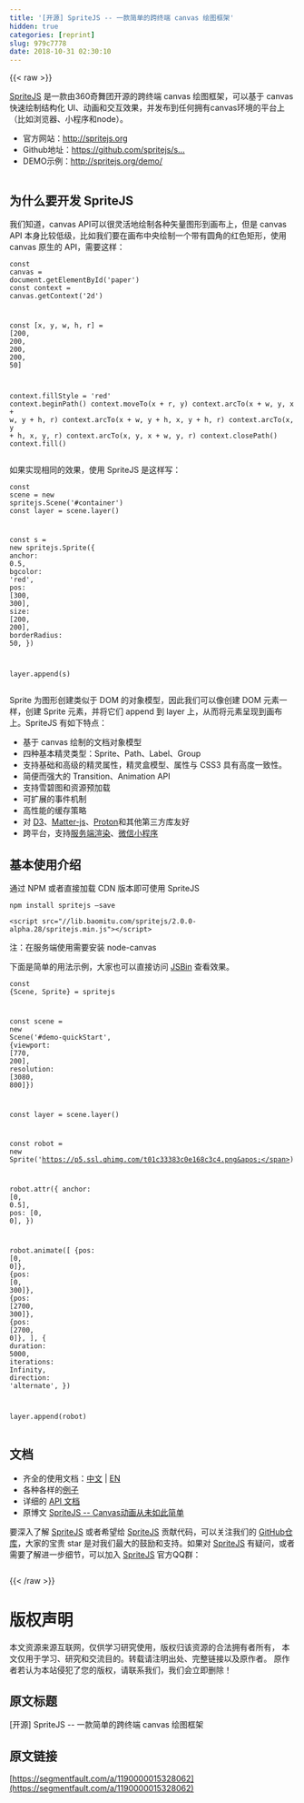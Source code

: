 ```yaml
---
title: '[开源] SpriteJS -- 一款简单的跨终端 canvas 绘图框架'
hidden: true
categories: [reprint]
slug: 979c7778
date: 2018-10-31 02:30:10
---
```


{{< raw >}}
<p><a href="https://github.com/spritejs/spritejs" rel="nofollow noreferrer" target="_blank">SpriteJS</a> &#x662F;&#x4E00;&#x6B3E;&#x7531;360&#x5947;&#x821E;&#x56E2;&#x5F00;&#x6E90;&#x7684;&#x8DE8;&#x7EC8;&#x7AEF; canvas &#x7ED8;&#x56FE;&#x6846;&#x67B6;&#xFF0C;&#x53EF;&#x4EE5;&#x57FA;&#x4E8E; canvas &#x5FEB;&#x901F;&#x7ED8;&#x5236;&#x7ED3;&#x6784;&#x5316; UI&#x3001;&#x52A8;&#x753B;&#x548C;&#x4EA4;&#x4E92;&#x6548;&#x679C;&#xFF0C;&#x5E76;&#x53D1;&#x5E03;&#x5230;&#x4EFB;&#x4F55;&#x62E5;&#x6709;canvas&#x73AF;&#x5883;&#x7684;&#x5E73;&#x53F0;&#x4E0A;&#xFF08;&#x6BD4;&#x5982;&#x6D4F;&#x89C8;&#x5668;&#x3001;&#x5C0F;&#x7A0B;&#x5E8F;&#x548C;node&#xFF09;&#x3002;</p><ul><li>&#x5B98;&#x65B9;&#x7F51;&#x7AD9;&#xFF1A;<a href="http://spritejs.org" rel="nofollow noreferrer" target="_blank">http://spritejs.org</a></li><li>Github&#x5730;&#x5740;&#xFF1A;<a href="https://github.com/spritejs/spritejs" rel="nofollow noreferrer" target="_blank">https://github.com/spritejs/s...</a></li><li>DEMO&#x793A;&#x4F8B;&#xFF1A;<a href="http://spritejs.org/demo/" rel="nofollow noreferrer" target="_blank">http://spritejs.org/demo/</a></li></ul><p><span class="img-wrap"><img data-src="/img/remote/1460000015328065?w=500&amp;h=500" src="https://static.alili.tech/img/remote/1460000015328065?w=500&amp;h=500" alt="" title="" style="cursor:pointer;display:inline"></span></p><h2 id="articleHeader0">&#x4E3A;&#x4EC0;&#x4E48;&#x8981;&#x5F00;&#x53D1; SpriteJS</h2><p>&#x6211;&#x4EEC;&#x77E5;&#x9053;&#xFF0C;canvas API&#x53EF;&#x4EE5;&#x5F88;&#x7075;&#x6D3B;&#x5730;&#x7ED8;&#x5236;&#x5404;&#x79CD;&#x77E2;&#x91CF;&#x56FE;&#x5F62;&#x5230;&#x753B;&#x5E03;&#x4E0A;&#xFF0C;&#x4F46;&#x662F; canvas API &#x672C;&#x8EAB;&#x6BD4;&#x8F83;&#x4F4E;&#x7EA7;&#xFF0C;&#x6BD4;&#x5982;&#x6211;&#x4EEC;&#x8981;&#x5728;&#x753B;&#x5E03;&#x4E2D;&#x592E;&#x7ED8;&#x5236;&#x4E00;&#x4E2A;&#x5E26;&#x6709;&#x5706;&#x89D2;&#x7684;&#x7EA2;&#x8272;&#x77E9;&#x5F62;&#xFF0C;&#x4F7F;&#x7528; canvas &#x539F;&#x751F;&#x7684; API&#xFF0C;&#x9700;&#x8981;&#x8FD9;&#x6837;&#xFF1A;</p><div class="widget-codetool" style="display:none"><div class="widget-codetool--inner"><span class="selectCode code-tool" data-toggle="tooltip" data-placement="top" title="" data-original-title="&#x5168;&#x9009;"></span> <span type="button" class="copyCode code-tool" data-toggle="tooltip" data-placement="top" data-clipboard-text="const canvas = document.getElementById(&apos;paper&apos;)
const context = canvas.getContext(&apos;2d&apos;)

const [x, y, w, h, r] = [200, 200, 200, 200, 50]

context.fillStyle = &apos;red&apos;
context.beginPath()
context.moveTo(x + r, y)
context.arcTo(x + w, y, x + w, y + h, r)
context.arcTo(x + w, y + h, x, y + h, r)
context.arcTo(x, y + h, x, y, r)
context.arcTo(x, y, x + w, y, r)
context.closePath()
context.fill()" title="" data-original-title="&#x590D;&#x5236;"></span> <span type="button" class="saveToNote code-tool" data-toggle="tooltip" data-placement="top" title="" data-original-title="&#x653E;&#x8FDB;&#x7B14;&#x8BB0;"></span></div></div><pre class="javascript hljs"><code class="js"><span class="hljs-keyword">const</span> canvas = <span class="hljs-built_in">document</span>.getElementById(<span class="hljs-string">&apos;paper&apos;</span>)
<span class="hljs-keyword">const</span> context = canvas.getContext(<span class="hljs-string">&apos;2d&apos;</span>)

<span class="hljs-keyword">const</span> [x, y, w, h, r] = [<span class="hljs-number">200</span>, <span class="hljs-number">200</span>, <span class="hljs-number">200</span>, <span class="hljs-number">200</span>, <span class="hljs-number">50</span>]

context.fillStyle = <span class="hljs-string">&apos;red&apos;</span>
context.beginPath()
context.moveTo(x + r, y)
context.arcTo(x + w, y, x + w, y + h, r)
context.arcTo(x + w, y + h, x, y + h, r)
context.arcTo(x, y + h, x, y, r)
context.arcTo(x, y, x + w, y, r)
context.closePath()
context.fill()</code></pre><p>&#x5982;&#x679C;&#x5B9E;&#x73B0;&#x76F8;&#x540C;&#x7684;&#x6548;&#x679C;&#xFF0C;&#x4F7F;&#x7528; SpriteJS &#x662F;&#x8FD9;&#x6837;&#x5199;&#xFF1A;</p><div class="widget-codetool" style="display:none"><div class="widget-codetool--inner"><span class="selectCode code-tool" data-toggle="tooltip" data-placement="top" title="" data-original-title="&#x5168;&#x9009;"></span> <span type="button" class="copyCode code-tool" data-toggle="tooltip" data-placement="top" data-clipboard-text="const scene = new spritejs.Scene(&apos;#container&apos;)
const layer = scene.layer()

const s = new spritejs.Sprite({
  anchor: 0.5,
  bgcolor: &apos;red&apos;,
  pos: [300, 300],
  size: [200, 200],
  borderRadius: 50,
})

layer.append(s)" title="" data-original-title="&#x590D;&#x5236;"></span> <span type="button" class="saveToNote code-tool" data-toggle="tooltip" data-placement="top" title="" data-original-title="&#x653E;&#x8FDB;&#x7B14;&#x8BB0;"></span></div></div><pre class="javascript hljs"><code class="js"><span class="hljs-keyword">const</span> scene = <span class="hljs-keyword">new</span> spritejs.Scene(<span class="hljs-string">&apos;#container&apos;</span>)
<span class="hljs-keyword">const</span> layer = scene.layer()

<span class="hljs-keyword">const</span> s = <span class="hljs-keyword">new</span> spritejs.Sprite({
  <span class="hljs-attr">anchor</span>: <span class="hljs-number">0.5</span>,
  <span class="hljs-attr">bgcolor</span>: <span class="hljs-string">&apos;red&apos;</span>,
  <span class="hljs-attr">pos</span>: [<span class="hljs-number">300</span>, <span class="hljs-number">300</span>],
  <span class="hljs-attr">size</span>: [<span class="hljs-number">200</span>, <span class="hljs-number">200</span>],
  <span class="hljs-attr">borderRadius</span>: <span class="hljs-number">50</span>,
})

layer.append(s)</code></pre><p>Sprite &#x4E3A;&#x56FE;&#x5F62;&#x521B;&#x5EFA;&#x7C7B;&#x4F3C;&#x4E8E; DOM &#x7684;&#x5BF9;&#x8C61;&#x6A21;&#x578B;&#xFF0C;&#x56E0;&#x6B64;&#x6211;&#x4EEC;&#x53EF;&#x4EE5;&#x50CF;&#x521B;&#x5EFA; DOM &#x5143;&#x7D20;&#x4E00;&#x6837;&#xFF0C;&#x521B;&#x5EFA; Sprite &#x5143;&#x7D20;&#xFF0C;&#x5E76;&#x5C06;&#x5B83;&#x4EEC; append &#x5230; layer &#x4E0A;&#xFF0C;&#x4ECE;&#x800C;&#x5C06;&#x5143;&#x7D20;&#x5448;&#x73B0;&#x5230;&#x753B;&#x5E03;&#x4E0A;&#x3002;SpriteJS &#x6709;&#x5982;&#x4E0B;&#x7279;&#x70B9;&#xFF1A;</p><ul><li>&#x57FA;&#x4E8E; canvas &#x7ED8;&#x5236;&#x7684;&#x6587;&#x6863;&#x5BF9;&#x8C61;&#x6A21;&#x578B;</li><li>&#x56DB;&#x79CD;&#x57FA;&#x672C;&#x7CBE;&#x7075;&#x7C7B;&#x578B;&#xFF1A;Sprite&#x3001;Path&#x3001;Label&#x3001;Group</li><li>&#x652F;&#x6301;&#x57FA;&#x7840;&#x548C;&#x9AD8;&#x7EA7;&#x7684;&#x7CBE;&#x7075;&#x5C5E;&#x6027;&#xFF0C;&#x7CBE;&#x7075;&#x76D2;&#x6A21;&#x578B;&#x3001;&#x5C5E;&#x6027;&#x4E0E; CSS3 &#x5177;&#x6709;&#x9AD8;&#x5EA6;&#x4E00;&#x81F4;&#x6027;&#x3002;</li><li>&#x7B80;&#x4FBF;&#x800C;&#x5F3A;&#x5927;&#x7684; Transition&#x3001;Animation API</li><li>&#x652F;&#x6301;&#x96EA;&#x78A7;&#x56FE;&#x548C;&#x8D44;&#x6E90;&#x9884;&#x52A0;&#x8F7D;</li><li>&#x53EF;&#x6269;&#x5C55;&#x7684;&#x4E8B;&#x4EF6;&#x673A;&#x5236;</li><li>&#x9AD8;&#x6027;&#x80FD;&#x7684;&#x7F13;&#x5B58;&#x7B56;&#x7565;</li><li>&#x5BF9; <a href="https://github.com/d3/d3" rel="nofollow noreferrer" target="_blank">D3</a>&#x3001;<a href="https://github.com/liabru/matter-js" rel="nofollow noreferrer" target="_blank">Matter-js</a>&#x3001;<a href="https://github.com/a-jie/Proton" rel="nofollow noreferrer" target="_blank">Proton</a>&#x548C;&#x5176;&#x4ED6;&#x7B2C;&#x4E09;&#x65B9;&#x5E93;&#x53CB;&#x597D;</li><li>&#x8DE8;&#x5E73;&#x53F0;&#xFF0C;&#x652F;&#x6301;<a href="http://spritejs.org/#/zh-cn/index?id=server-side-render" rel="nofollow noreferrer" target="_blank">&#x670D;&#x52A1;&#x7AEF;&#x6E32;&#x67D3;</a>&#x3001;<a href="https://github.com/spritejs/sprite-wxapp" rel="nofollow noreferrer" target="_blank">&#x5FAE;&#x4FE1;&#x5C0F;&#x7A0B;&#x5E8F;</a></li></ul><h2 id="articleHeader1">&#x57FA;&#x672C;&#x4F7F;&#x7528;&#x4ECB;&#x7ECD;</h2><p>&#x901A;&#x8FC7; NPM &#x6216;&#x8005;&#x76F4;&#x63A5;&#x52A0;&#x8F7D; CDN &#x7248;&#x672C;&#x5373;&#x53EF;&#x4F7F;&#x7528; SpriteJS</p><div class="widget-codetool" style="display:none"><div class="widget-codetool--inner"><span class="selectCode code-tool" data-toggle="tooltip" data-placement="top" title="" data-original-title="&#x5168;&#x9009;"></span> <span type="button" class="copyCode code-tool" data-toggle="tooltip" data-placement="top" data-clipboard-text="npm install spritejs &#x2014;save" title="" data-original-title="&#x590D;&#x5236;"></span> <span type="button" class="saveToNote code-tool" data-toggle="tooltip" data-placement="top" title="" data-original-title="&#x653E;&#x8FDB;&#x7B14;&#x8BB0;"></span></div></div><pre class="hljs sql"><code class="shell" style="word-break:break-word;white-space:initial">npm <span class="hljs-keyword">install</span> spritejs &#x2014;<span class="hljs-keyword">save</span></code></pre><div class="widget-codetool" style="display:none"><div class="widget-codetool--inner"><span class="selectCode code-tool" data-toggle="tooltip" data-placement="top" title="" data-original-title="&#x5168;&#x9009;"></span> <span type="button" class="copyCode code-tool" data-toggle="tooltip" data-placement="top" data-clipboard-text="&lt;script src=&quot;//lib.baomitu.com/spritejs/2.0.0-alpha.28/spritejs.min.js&quot;&gt;&lt;/script&gt;" title="" data-original-title="&#x590D;&#x5236;"></span> <span type="button" class="saveToNote code-tool" data-toggle="tooltip" data-placement="top" title="" data-original-title="&#x653E;&#x8FDB;&#x7B14;&#x8BB0;"></span></div></div><pre class="xml hljs"><code class="html" style="word-break:break-word;white-space:initial"><span class="hljs-tag">&lt;<span class="hljs-name">script</span> <span class="hljs-attr">src</span>=<span class="hljs-string">&quot;//lib.baomitu.com/spritejs/2.0.0-alpha.28/spritejs.min.js&quot;</span>&gt;</span><span class="undefined"></span><span class="hljs-tag">&lt;/<span class="hljs-name">script</span>&gt;</span></code></pre><p>&#x6CE8;&#xFF1A;&#x5728;&#x670D;&#x52A1;&#x7AEF;&#x4F7F;&#x7528;&#x9700;&#x8981;&#x5B89;&#x88C5; node-canvas</p><p>&#x4E0B;&#x9762;&#x662F;&#x7B80;&#x5355;&#x7684;&#x7528;&#x6CD5;&#x793A;&#x4F8B;&#xFF0C;&#x5927;&#x5BB6;&#x4E5F;&#x53EF;&#x4EE5;&#x76F4;&#x63A5;&#x8BBF;&#x95EE; <a href="https://code.h5jun.com/sedam/edit?js,output" rel="nofollow noreferrer" target="_blank">JSBin</a> &#x67E5;&#x770B;&#x6548;&#x679C;&#x3002;</p><div class="widget-codetool" style="display:none"><div class="widget-codetool--inner"><span class="selectCode code-tool" data-toggle="tooltip" data-placement="top" title="" data-original-title="&#x5168;&#x9009;"></span> <span type="button" class="copyCode code-tool" data-toggle="tooltip" data-placement="top" data-clipboard-text="const {Scene, Sprite} = spritejs

const scene = new Scene(&apos;#demo-quickStart&apos;, {viewport: [770, 200], resolution: [3080, 800]})

const layer = scene.layer()

const robot = new Sprite(&apos;https://p5.ssl.qhimg.com/t01c33383c0e168c3c4.png&apos;)

robot.attr({
  anchor: [0, 0.5],
  pos: [0, 0],
})

robot.animate([
  {pos: [0, 0]},
  {pos: [0, 300]},
  {pos: [2700, 300]},
  {pos: [2700, 0]},
], {
  duration: 5000,
  iterations: Infinity,
  direction: &apos;alternate&apos;,
})

layer.append(robot)" title="" data-original-title="&#x590D;&#x5236;"></span> <span type="button" class="saveToNote code-tool" data-toggle="tooltip" data-placement="top" title="" data-original-title="&#x653E;&#x8FDB;&#x7B14;&#x8BB0;"></span></div></div><pre class="javascript hljs"><code class="javascript"><span class="hljs-keyword">const</span> {Scene, Sprite} = spritejs

<span class="hljs-keyword">const</span> scene = <span class="hljs-keyword">new</span> Scene(<span class="hljs-string">&apos;#demo-quickStart&apos;</span>, {<span class="hljs-attr">viewport</span>: [<span class="hljs-number">770</span>, <span class="hljs-number">200</span>], <span class="hljs-attr">resolution</span>: [<span class="hljs-number">3080</span>, <span class="hljs-number">800</span>]})

<span class="hljs-keyword">const</span> layer = scene.layer()

<span class="hljs-keyword">const</span> robot = <span class="hljs-keyword">new</span> Sprite(<span class="hljs-string">&apos;https://p5.ssl.qhimg.com/t01c33383c0e168c3c4.png&apos;</span>)

robot.attr({
  <span class="hljs-attr">anchor</span>: [<span class="hljs-number">0</span>, <span class="hljs-number">0.5</span>],
  <span class="hljs-attr">pos</span>: [<span class="hljs-number">0</span>, <span class="hljs-number">0</span>],
})

robot.animate([
  {<span class="hljs-attr">pos</span>: [<span class="hljs-number">0</span>, <span class="hljs-number">0</span>]},
  {<span class="hljs-attr">pos</span>: [<span class="hljs-number">0</span>, <span class="hljs-number">300</span>]},
  {<span class="hljs-attr">pos</span>: [<span class="hljs-number">2700</span>, <span class="hljs-number">300</span>]},
  {<span class="hljs-attr">pos</span>: [<span class="hljs-number">2700</span>, <span class="hljs-number">0</span>]},
], {
  <span class="hljs-attr">duration</span>: <span class="hljs-number">5000</span>,
  <span class="hljs-attr">iterations</span>: <span class="hljs-literal">Infinity</span>,
  <span class="hljs-attr">direction</span>: <span class="hljs-string">&apos;alternate&apos;</span>,
})

layer.append(robot)</code></pre><h2 id="articleHeader2">&#x6587;&#x6863;</h2><ul><li>&#x9F50;&#x5168;&#x7684;&#x4F7F;&#x7528;&#x6587;&#x6863;&#xFF1A;<a href="http://spritejs.org/#/zh-cn/index" rel="nofollow noreferrer" target="_blank">&#x4E2D;&#x6587;</a> | <a href="http://spritejs.org/#/en/index" rel="nofollow noreferrer" target="_blank">EN</a></li><li>&#x5404;&#x79CD;&#x5404;&#x6837;&#x7684;<a href="http://spritejs.org/#/zh-cn/examples" rel="nofollow noreferrer" target="_blank">&#x4F8B;&#x5B50;</a></li><li>&#x8BE6;&#x7EC6;&#x7684; <a href="http://spritejs.org/#/api/" rel="nofollow noreferrer" target="_blank">API &#x6587;&#x6863;</a></li><li>&#x539F;&#x535A;&#x6587; <a href="https://www.h5jun.com/post/spritejs.html" rel="nofollow noreferrer" target="_blank">SpriteJS -- Canvas&#x52A8;&#x753B;&#x4ECE;&#x672A;&#x5982;&#x6B64;&#x7B80;&#x5355;</a></li></ul><p>&#x8981;&#x6DF1;&#x5165;&#x4E86;&#x89E3; <a href="https://github.com/spritejs/spritejs" rel="nofollow noreferrer" target="_blank">SpriteJS</a> &#x6216;&#x8005;&#x5E0C;&#x671B;&#x7ED9; <a href="https://github.com/spritejs/spritejs" rel="nofollow noreferrer" target="_blank">SpriteJS</a> &#x8D21;&#x732E;&#x4EE3;&#x7801;&#xFF0C;&#x53EF;&#x4EE5;&#x5173;&#x6CE8;&#x6211;&#x4EEC;&#x7684; <a href="https://github.com/spritejs/spritejs" rel="nofollow noreferrer" target="_blank">GitHub&#x4ED3;&#x5E93;</a>&#xFF0C;&#x5927;&#x5BB6;&#x7684;&#x5B9D;&#x8D35; star &#x662F;&#x5BF9;&#x6211;&#x4EEC;&#x6700;&#x5927;&#x7684;&#x9F13;&#x52B1;&#x548C;&#x652F;&#x6301;&#x3002;&#x5982;&#x679C;&#x5BF9; <a href="https://github.com/spritejs/spritejs" rel="nofollow noreferrer" target="_blank">SpriteJS</a> &#x6709;&#x7591;&#x95EE;&#xFF0C;&#x6216;&#x8005;&#x9700;&#x8981;&#x4E86;&#x89E3;&#x8FDB;&#x4E00;&#x6B65;&#x7EC6;&#x8282;&#xFF0C;&#x53EF;&#x4EE5;&#x52A0;&#x5165; <a href="https://github.com/spritejs/spritejs" rel="nofollow noreferrer" target="_blank">SpriteJS</a> &#x5B98;&#x65B9;QQ&#x7FA4;&#xFF1A;</p><p><span class="img-wrap"><img data-src="/img/remote/1460000015328066" src="https://static.alili.tech/img/remote/1460000015328066" alt="" title="" style="cursor:pointer;display:inline"></span></p>
{{< /raw >}}

# 版权声明
本文资源来源互联网，仅供学习研究使用，版权归该资源的合法拥有者所有，
本文仅用于学习、研究和交流目的。转载请注明出处、完整链接以及原作者。
原作者若认为本站侵犯了您的版权，请联系我们，我们会立即删除！

## 原文标题
[开源] SpriteJS -- 一款简单的跨终端 canvas 绘图框架

## 原文链接
[https://segmentfault.com/a/1190000015328062](https://segmentfault.com/a/1190000015328062)

